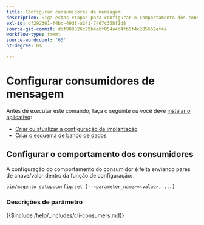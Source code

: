 ```yaml
---
title: Configurar consumidores de mensagem
description: Siga estas etapas para configurar o comportamento dos consumidores da fila de mensagens do Adobe Commerce.
exl-id: df292301-f4bd-49df-a241-7467c35bf1d8
source-git-commit: ddf988826c29b4ebf054a4d4fb5f4c285662ef4e
workflow-type: tm+mt
source-wordcount: '65'
ht-degree: 0%

---
```


# Configurar consumidores de mensagem

Antes de executar este comando, faça o seguinte *ou* você deve [instalar o aplicativo](../advanced.md):

* [Criar ou atualizar a configuração de implantação](deployment.md)
* [Criar o esquema de banco de dados](database.md)

## Configurar o comportamento dos consumidores

A configuração do comportamento do consumidor é feita enviando pares de chave/valor dentro da função de configuração:

```bash
bin/magento setup:config:set [--<parameter_name>=<value>, ...]
```

### Descrições de parâmetro

{{$include /help/_includes/cli-consumers.md}}
